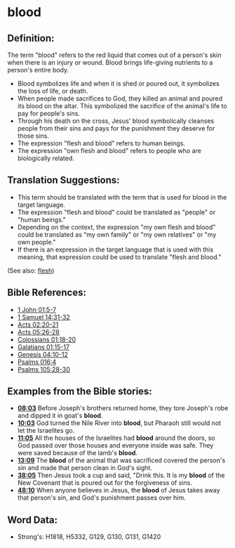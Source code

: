 # blood #

## Definition: ##

The term "blood" refers to the red liquid that comes out of a person's skin when there is an injury or wound. Blood brings life-giving nutrients to a person's entire body.

* Blood symbolizes life and when it is shed or poured out, it symbolizes the loss of life, or death.
* When people made sacrifices to God, they killed an animal and poured its blood on the altar. This symbolized the sacrifice of the animal's life to pay for people's sins.
* Through his death on the cross, Jesus' blood symbolically cleanses people from their sins and pays for the punishment they deserve for those sins.
* The expression "flesh and blood" refers to human beings.
* The expression "own flesh and blood" refers to people who are biologically related.

## Translation Suggestions: ##

* This term should be translated with the term that is used for blood in the target language.
* The expression "flesh and blood" could be translated as "people" or "human beings."
* Depending on the context, the expression "my own flesh and blood" could be translated as "my own family" or "my own relatives" or "my own people."
* If there is an expression in the target language that is used with this meaning, that expression could be used to translate "flesh and blood."

(See also: [flesh](flesh.md))

## Bible References: ##

* [1 John 01:5-7](rc://en/tn/help/1jn/01/05)
* [1 Samuel 14:31-32](rc://en/tn/help/1sa/14/31)
* [Acts 02:20-21](rc://en/tn/help/act/02/20)
* [Acts 05:26-28](rc://en/tn/help/act/05/26)
* [Colossians 01:18-20](rc://en/tn/help/col/01/18)
* [Galatians 01:15-17](rc://en/tn/help/gal/01/15)
* [Genesis 04:10-12](rc://en/tn/help/gen/04/10)
* [Psalms 016:4](rc://en/tn/help/psa/016/004)
* [Psalms 105:28-30](rc://en/tn/help/psa/105/028)

## Examples from the Bible stories: ##

* __[08:03](rc://en/tn/help/obs/08/03)__ Before Joseph's brothers returned home, they tore Joseph's robe and dipped it in goat's __blood__.
* __[10:03](rc://en/tn/help/obs/10/03)__ God turned the Nile River into __blood__, but Pharaoh still would not let the Israelites go.
* __[11:05](rc://en/tn/help/obs/11/05)__ All the houses of the Israelites had __blood__  around the doors, so God passed over those houses and everyone inside was safe. They were saved because of the lamb's __blood__.
* __[13:09](rc://en/tn/help/obs/13/09)__ The __blood__  of the animal that was sacrificed covered the person's sin and made that person clean in God's sight.
* __[38:05](rc://en/tn/help/obs/38/05)__ Then Jesus took a cup and said, "Drink this. It is my __blood__  of the New Covenant that is poured out for the forgiveness of sins.
* __[48:10](rc://en/tn/help/obs/48/10)__ When anyone believes in Jesus, the __blood__  of Jesus takes away that person's sin, and God's punishment passes over him.

## Word Data: ##

* Strong's: H1818, H5332, G129, G130, G131, G1420
